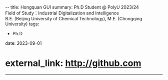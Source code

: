 --
title: Hongquan GUI 
summary: Ph.D Student @ PolyU 2023/24 <br> Field of Study：Industrial Digitalization and Intelligence <br> B.E. (Beijing University of Chemical Technology), M.E. (Chongqing University)
tags:
- Ph.D

date: 2023-09-01
# external_link: http://github.com

---

